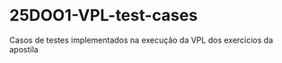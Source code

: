 # 25DOO1-VPL-test-cases
Casos de testes implementados na execução da VPL dos exercícios da apostila
